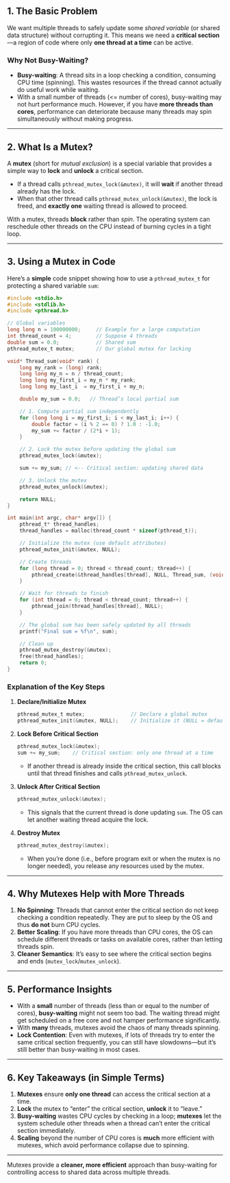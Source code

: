 
## 1. The Basic Problem

We want multiple threads to safely update some *shared variable* (or shared data structure) without corrupting it. This means we need a **critical section**—a region of code where only **one thread at a time** can be active.

### Why Not Busy-Waiting?
- **Busy-waiting**: A thread sits in a loop checking a condition, consuming CPU time (spinning). This wastes resources if the thread cannot actually do useful work while waiting.
- With a small number of threads (<= number of cores), busy-waiting may not hurt performance much. However, if you have **more threads than cores**, performance can deteriorate because many threads may spin simultaneously without making progress.

---

## 2. What Is a Mutex?

A **mutex** (short for *mutual exclusion*) is a special variable that provides a simple way to **lock** and **unlock** a critical section. 
- If a thread calls `pthread_mutex_lock(&mutex)`, it will **wait** if another thread already has the lock.
- When that other thread calls `pthread_mutex_unlock(&mutex)`, the lock is freed, and **exactly one** waiting thread is allowed to proceed.

With a mutex, threads **block** rather than *spin*. The operating system can reschedule other threads on the CPU instead of burning cycles in a tight loop.

---

## 3. Using a Mutex in Code

Here’s a **simple** code snippet showing how to use a `pthread_mutex_t` for protecting a shared variable `sum`:

```c
#include <stdio.h>
#include <stdlib.h>
#include <pthread.h>

// Global variables
long long n = 100000000;     // Example for a large computation
int thread_count = 4;        // Suppose 4 threads
double sum = 0.0;            // Shared sum
pthread_mutex_t mutex;       // Our global mutex for locking

void* Thread_sum(void* rank) {
    long my_rank = (long) rank;
    long long my_n = n / thread_count;
    long long my_first_i = my_n * my_rank;
    long long my_last_i  = my_first_i + my_n;

    double my_sum = 0.0;   // Thread’s local partial sum

    // 1. Compute partial sum independently
    for (long long i = my_first_i; i < my_last_i; i++) {
        double factor = (i % 2 == 0) ? 1.0 : -1.0;
        my_sum += factor / (2*i + 1);
    }

    // 2. Lock the mutex before updating the global sum
    pthread_mutex_lock(&mutex);

    sum += my_sum; // <-- Critical section: updating shared data

    // 3. Unlock the mutex
    pthread_mutex_unlock(&mutex);

    return NULL;
}

int main(int argc, char* argv[]) {
    pthread_t* thread_handles;
    thread_handles = malloc(thread_count * sizeof(pthread_t));

    // Initialize the mutex (use default attributes)
    pthread_mutex_init(&mutex, NULL);

    // Create threads
    for (long thread = 0; thread < thread_count; thread++) {
        pthread_create(&thread_handles[thread], NULL, Thread_sum, (void*) thread);
    }

    // Wait for threads to finish
    for (int thread = 0; thread < thread_count; thread++) {
        pthread_join(thread_handles[thread], NULL);
    }

    // The global sum has been safely updated by all threads
    printf("Final sum = %f\n", sum);

    // Clean up
    pthread_mutex_destroy(&mutex);
    free(thread_handles);
    return 0;
}
```

### Explanation of the Key Steps

1. **Declare/Initialize Mutex**  
   ```c
   pthread_mutex_t mutex;               // Declare a global mutex
   pthread_mutex_init(&mutex, NULL);    // Initialize it (NULL = default attributes)
   ```
   
2. **Lock Before Critical Section**  
   ```c
   pthread_mutex_lock(&mutex);
   sum += my_sum;    // Critical section: only one thread at a time
   ```
   - If another thread is already inside the critical section, this call blocks until that thread finishes and calls `pthread_mutex_unlock`.

3. **Unlock After Critical Section**  
   ```c
   pthread_mutex_unlock(&mutex);
   ```
   - This signals that the current thread is done updating `sum`. The OS can let another waiting thread acquire the lock.

4. **Destroy Mutex**  
   ```c
   pthread_mutex_destroy(&mutex);
   ```
   - When you’re done (i.e., before program exit or when the mutex is no longer needed), you release any resources used by the mutex.

---

## 4. Why Mutexes Help with More Threads

1. **No Spinning**: Threads that cannot enter the critical section do not keep checking a condition repeatedly. They are put to sleep by the OS and thus **do not** burn CPU cycles.
2. **Better Scaling**: If you have more threads than CPU cores, the OS can schedule different threads or tasks on available cores, rather than letting threads spin.  
3. **Cleaner Semantics**: It’s easy to see where the critical section begins and ends (`mutex_lock`/`mutex_unlock`).

---

## 5. Performance Insights

- With a **small** number of threads (less than or equal to the number of cores), **busy-waiting** might not seem too bad. The waiting thread might get scheduled on a free core and not hamper performance significantly.  
- With **many** threads, mutexes avoid the chaos of many threads spinning. 
- **Lock Contention**: Even with mutexes, if lots of threads try to enter the same critical section frequently, you can still have slowdowns—but it’s still better than busy-waiting in most cases.

---

## 6. Key Takeaways (in Simple Terms)

1. **Mutexes** ensure **only one thread** can access the critical section at a time.  
2. **Lock** the mutex to “enter” the critical section, **unlock** it to “leave.”  
3. **Busy-waiting** wastes CPU cycles by checking in a loop; **mutexes** let the system schedule other threads when a thread can’t enter the critical section immediately.  
4. **Scaling** beyond the number of CPU cores is **much** more efficient with mutexes, which avoid performance collapse due to spinning.

---

Mutexes provide a **cleaner, more efficient** approach than busy-waiting for controlling access to shared data across multiple threads.
